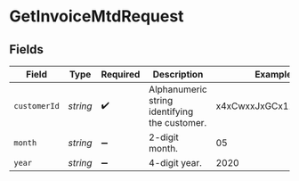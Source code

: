 # GetInvoiceMtdRequest


## Fields

| Field                                         | Type                                          | Required                                      | Description                                   | Example                                       |
| --------------------------------------------- | --------------------------------------------- | --------------------------------------------- | --------------------------------------------- | --------------------------------------------- |
| `customerId`                                  | *string*                                      | :heavy_check_mark:                            | Alphanumeric string identifying the customer. | x4xCwxxJxGCx123Rx5xTx                         |
| `month`                                       | *string*                                      | :heavy_minus_sign:                            | 2-digit month.                                | 05                                            |
| `year`                                        | *string*                                      | :heavy_minus_sign:                            | 4-digit year.                                 | 2020                                          |